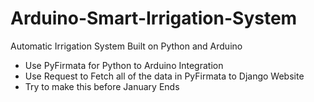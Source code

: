 # Arduino-Smart-Irrigation-System
Automatic Irrigation System Built on Python and Arduino

- Use PyFirmata for Python to Arduino Integration
- Use Request to Fetch all of the data in PyFirmata to Django Website
- Try to make this before January Ends 
